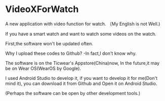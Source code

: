 # VideoXForWatch
A new application with video function for watch.
（My English is not Well.)

If you have a smart watch and want to watch some videos on the watch.

First,the software won't be updated often.

Why I upload these codes to Github?
-In fact,I don't know why.

The software is on the Ticwear's Appstore(China)now,
In the future,it may be on Wear OS(WearOS by Google).

I used Android Studio to develop it,
if you want to develop it for me(Don't mind it),
you can download it from Github and Open it on Android Studio.

(Perhaps the software can be open by other development tools.)
